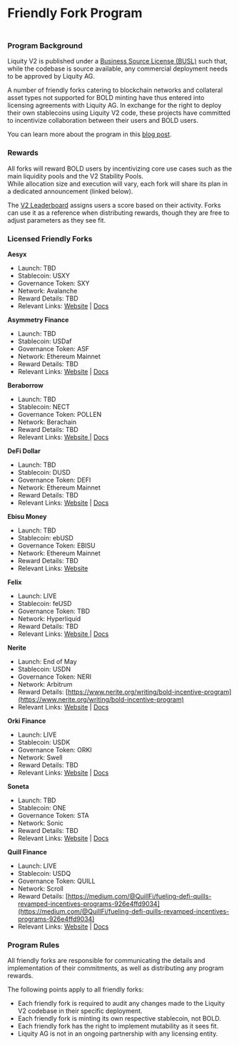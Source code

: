 # Friendly Fork Program

###

<figure><img src="../.gitbook/assets/upd2 Liquity V2 – Friendly Forks now.png" alt=""><figcaption></figcaption></figure>

### Program Background

Liquity V2 is published under a [Business Source License (BUSL)](https://github.com/liquity/bold/blob/main/contracts/LICENSE) such that, while the codebase is source available, any commercial deployment needs to be approved by Liquity AG.&#x20;

A number of friendly forks catering to blockchain networks and collateral asset types not supported for BOLD minting have thus entered into licensing agreements with Liquity AG. In exchange for the right to deploy their own stablecoins using Liquity V2 code, these projects have committed to incentivize collaboration between their users and BOLD users.&#x20;

You can learn more about the program in this [blog post](https://www.liquity.org/blog/bootstrapping-liquity-v2).

### Rewards

All forks will reward BOLD users by incentivizing core use cases such as the main liquidity pools and the V2 Stability Pools.\
While allocation size and execution will vary, each fork will share its plan in a dedicated announcement (linked below).

The [V2 Leaderboard](https://dune.com/liquity/v2-leaderboard) assigns users a score based on their activity. Forks can use it as a reference when distributing rewards, though they are free to adjust parameters as they see fit.

### Licensed Friendly Forks

**Aesyx**

* Launch: TBD
* Stablecoin: USXY
* Governance Token: SXY
* Network: Avalanche
* Reward Details: TBD
* Relevant Links:  [Website](https://aesyx.fi/) | [Docs](http://docs.aesyx.fi)

**Asymmetry Finance**

* Launch: TBD
* Stablecoin: USDaf
* Governance Token: ASF
* Network: Ethereum Mainnet
* Reward Details: TBD
* Relevant Links: [Website](https://www.asymmetry.finance/) | [Docs](https://docs.asymmetry.finance/)

**Beraborrow**

* Launch: TBD
* Stablecoin: NECT
* Governance Token: POLLEN
* Network: Berachain
* Reward Details: TBD
* Relevant Links: [Website ](https://www.beraborrow.com/)| [Docs](https://beraborrow.gitbook.io/docs)

**DeFi Dollar**

* Launch: TBD
* Stablecoin: DUSD
* Governance Token: DEFI
* Network: Ethereum Mainnet
* Reward Details: TBD
* Relevant Links: [Website](https://defidollar.io/) | [Docs](https://docs.defidollar.io/)

**Ebisu Money**

* Launch: TBD
* Stablecoin: ebUSD
* Governance Token: EBISU
* Network: Ethereum Mainnet
* Reward Details: TBD
* Relevant Links:  [Website](https://ebisu.money/)

**Felix**

* Launch: LIVE
* Stablecoin: feUSD
* Governance Token: TBD
* Network: Hyperliquid
* Reward Details: TBD
* Relevant Links: [Website ](https://usefelix.xyz/)| [Docs](https://usefelix.gitbook.io/felix-docs)

**Nerite**

* Launch: End of May
* Stablecoin: USDN
* Governance Token: NERI
* Network: Arbitrum
* Reward Details: [https://www.nerite.org/writing/bold-incentive-program](https://www.nerite.org/writing/bold-incentive-program)
* Relevant Links: [Website](https://www.nerite.org/) | [Docs](https://github.com/NeriteOrg/nerite/blob/main/README.md)

**Orki Finance**&#x20;

* Launch: LIVE
* Stablecoin: USDK
* Governance Token: ORKI
* Network: Swell&#x20;
* Reward Details: TBD
* Relevant Links: [Website](https://www.orki.finance/) | [Docs](https://orki-finance.gitbook.io/orki-finance-docs)

**Soneta**

* Launch: TBD
* Stablecoin: ONE
* Governance Token: STA
* Network: Sonic&#x20;
* Reward Details: TBD
* Relevant Links: [Website](https://soneta.xyz/) | [Docs](https://docs.soneta.xyz/)

**Quill Finance**

* Launch: LIVE
* Stablecoin: USDQ
* Governance Token: QUILL
* Network: Scroll
* Reward Details: [https://medium.com/@QuillFi/fueling-defi-quills-revamped-incentives-programs-926e4ffd9034](https://medium.com/@QuillFi/fueling-defi-quills-revamped-incentives-programs-926e4ffd9034)
* Relevant Links: [Website](https://www.quill.finance/) | [Docs](https://quill-finance.gitbook.io/faq)

### Program Rules

All friendly forks are responsible for communicating the details and implementation of their commitments, as well as distributing any program rewards.

The following points apply to all friendly forks:

* Each friendly fork is required to audit any changes made to the Liquity V2 codebase in their specific deployment.&#x20;
* Each friendly fork is minting its own respective stablecoin, not BOLD.&#x20;
* Each friendly fork has the right to implement mutability as it sees fit.
* Liquity AG is not in an ongoing partnership with any licensing entity.&#x20;
